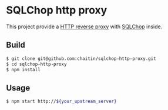 
# SQLChop http proxy

This project provide a [HTTP reverse proxy](https://en.wikipedia.org/wiki/Reverse_proxy) with [SQLChop](http://sqlchop.chaitin.com) inside.

## Build

```bash
$ git clone git@github.com:chaitin/sqlchop-http-proxy.git
$ cd sqlchop-http-proxy
$ npm install
```

## Usage

```bash
$ npm start http://${your_upstream_server}
```
